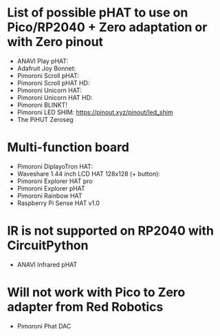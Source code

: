 # List of possible pHAT to use on Pico/RP2040 + Zero adaptation or with Zero pinout

* ANAVI Play pHAT:
* Adafruit Joy Bonnet:
* Pimoroni Scroll pHAT:
* Pimoroni Scroll pHAT HD:
* Pimoroni Unicorn HAT:
* Pimoroni Unicorn HAT HD:
* Pimoroni BLINKT!
* Pimoroni LED SHIM: https://pinout.xyz/pinout/led_shim
* The PiHUT Zeroseg

# Multi-function board

* Pimoroni DiplayoTron HAT:
* Waveshare 1.44 inch LCD HAT 128x128 (+ button):
* Pimoroni Explorer HAT pro
* Pimoroni Explorer pHAT
* Pimoroni Rainbow HAT
* Raspberry Pi Sense HAT v1.0

# IR is not supported on RP2040 with CircuitPython

* ANAVI Infrared pHAT

# Will not work with Pico to Zero adapter from Red Robotics

* Pimoroni Phat DAC

